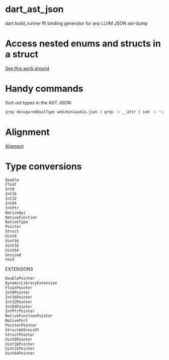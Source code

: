 # dart_ast_json
dart build_runner ffi binding generator for any LLVM JSON ast-dump


Access nested enums and structs in a struct
===========================================

[See this work around](https://github.com/dart-lang/sdk/issues/37271#issuecomment-502946889)


Handy commands
==============

Sort out types in the AST JSON:
```bash
grep desugaredQualType web/miniaudio.json | grep -v __attr | sed -e 's/^[ \t]*//' | sort | uniq | less
```

Alignment
=========
[Aligment](https://github.com/dart-lang/sdk/blob/master/pkg/vm/lib/transformations/ffi.dart)


Type conversions
================
```dart
Double
Float
Int8
Int16
Int32
Int64
IntPtr
NativeApi
NativeFunction
NativeType
Pointer
Struct
Uint8
Uint16
Uint32
Uint64
Unsized
Void
```

EXTENSIONS

```dart
DoublePointer
DynamicLibraryExtension
FloatPointer
Int8Pointer
Int16Pointer
Int32Pointer
Int64Pointer
IntPtrPointer
NativeFunctionPointer
NativePort
PointerPointer
StructAddressOf
StructPointer
Uint8Pointer
Uint16Pointer
Uint32Pointer
Uint64Pointer
```